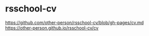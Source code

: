# rsschool-cv
https://github.com/other-person/rsschool-cv/blob/gh-pages/cv.md
https://other-person.github.io/rsschool-cv/cv
